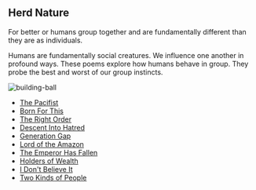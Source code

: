 ## Herd Nature

For better or humans group together and are fundamentally different than they
are as individuals.

Humans are fundamentally social creatures.   We influence one another in profound
ways.   These poems explore how humans behave in group.  They probe the best and
worst of our group instincts.

<img class="img-fluid" src="/static/images/seamanslog/poem/building-ball.jpg" alt="building-ball">


* [The Pacifist](Pacifist)
* [Born For This](BornForThis)
* [The Right Order](RightOrder)
* [Descent Into Hatred](Hatred)
* [Generation Gap](Generation)
* [Lord of the Amazon](Amazon)
* [The Emperor Has Fallen](Emperor)
* [Holders of Wealth](Wealth)
* [I Don't Believe It](DontBelieve)
* [Two Kinds of People](TwoKindsOfPeople)

